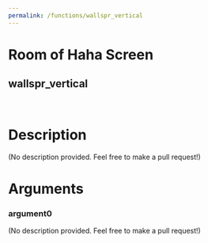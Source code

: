 ```yaml
---
permalink: /functions/wallspr_vertical
---
```

# Room of Haha Screen  
## wallspr_vertical  
&nbsp;  
# Description  
(No description provided. Feel free to make a pull request!) 
&nbsp;  
# Arguments
### argument0
(No description provided. Feel free to make a pull request!)
&nbsp;  


